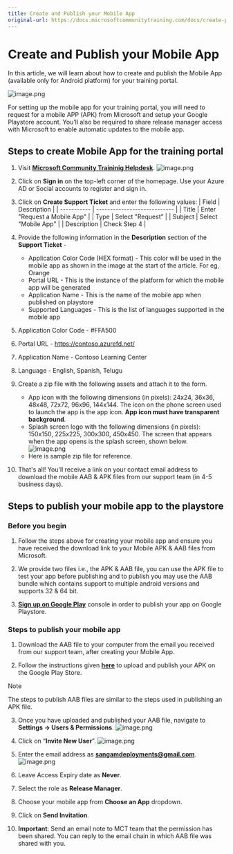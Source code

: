 ```yaml
---
title: Create and Publish your Mobile App
original-url: https://docs.microsoftcommunitytraining.com/docs/create-publish-mobile-app
---
```


# Create and Publish your Mobile App

In this article, we will learn about how to create and publish the Mobile App (available only for Android platform) for your training portal.  

![image.png](../../media/image%2877%29.png)
    
For setting up the mobile app for your training portal, you will need to request for a mobile APP (APK) from Microsoft and setup your Google Playstore account.  You’ll also be required to share release manager access with Microsoft to enable automatic updates to the mobile app. 

## Steps to create Mobile App for the training portal

1. Visit [**Microsoft Community Traininig Helpdesk**](https://go.microsoft.com/fwlink/?linkid=2104630).
![image.png](../../media/image%2876%29.png)

2. Click on **Sign in** on the top-left corner of the homepage. Use your Azure AD or Social accounts to register and sign in.

3. Click on **Create Support Ticket** and enter the following values:
    | Field  	  | Description                  |
    | ----------- | ---------------------------- |
    | Title       |	Enter "Request a Mobile App" |
    | Type        |	Select "Request”             |
    | Subject     | Select "Mobile App"          |
    | Description | Check Step 4                 |
4. Provide the following information in the **Description** section of the **Support Ticket** -
    * Application Color Code (HEX format) - This color will be used in the mobile app as shown in the image at the start of the article. For eg, Orange 
    * Portal URL - This is the instance of the platform for which the mobile app will be generated 
    * Application Name - This is the name of the mobile app when published on playstore
    * Supported Languages - This is the list of languages supported in the mobile app

  1. Application Color Code - #FFA500
  2. Portal URL - https://contoso.azurefd.net/ 
  3.  Application Name - Contoso Learning Center  
  4.  Language - English, Spanish, Telugu

5. Create a zip file with the following assets and attach it to the form. 
    - App icon with the following dimensions (in pixels): 24x24, 36x36, 48x48, 72x72, 96x96, 144x144. The icon on the phone screen used to launch the app is the app icon. **App icon must have transparent background**.
    - Splash screen logo with the following dimensions (in pixels): 150x150, 225x225, 300x300, 450x450. The screen that appears when the app opens is the splash screen, shown below. 
    ![image.png](../../media/image%2821%29.png)
    - Here is sample zip file for reference.

6. That's all! You’ll receive a link on your contact email address to download the mobile AAB & APK files from our support team (in 4-5 business days).

## Steps to publish your mobile app to the playstore

### Before you begin

1.	Follow the steps above for creating your mobile app and ensure you have received the download link to your Mobile APK & AAB files from Microsoft.

2.	We provide two files i.e., the APK & AAB file, you can use the APK file to test your app before publishing and to publish you may use the AAB bundle which contains support to multiple android versions and supports 32 & 64 bit.

3.	[**Sign up on Google Play**](https://play.google.com/apps/publish/signup/) console in order to publish your app on  Google Playstore.  

### Steps to publish your mobile app

1. Download the AAB file to your computer from the email you received from our support team, after creating your Mobile App.

2. Follow the instructions given [**here**](https://support.google.com/googleplay/android-developer/answer/113469?hl=en&ref_topic=7072031) to upload and publish your APK on the Google Play Store.

> [!NOTE]
> The steps to publish AAB files are similar to the steps used in publishing an APK file.

3. Once you have uploaded and published your AAB file, navigate to **Settings -> Users & Permissions**. 
![image.png](../../media/image%2878%29.png)

4. Click on “**Invite New User**”. 
![image.png](../../media/image%2885%29.png)

5. Enter the email address as **sangamdeployments@gmail.com**.
![image.png](../../media/image%2886%29.png)

6. Leave Access Expiry date as **Never**.

7. Select the role as **Release Manager**.

8. Choose your mobile app from **Choose an App** dropdown. 

9. Click on **Send Invitation**. 

10. **Important**: Send an email note to MCT team that the permission has been shared. You can reply to the  email chain in which AAB file was shared with you. 
